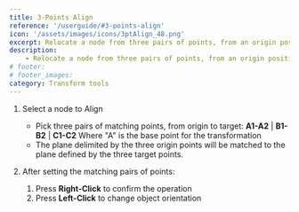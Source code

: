 ```yaml
---
title: 3-Points Align
reference: '/userguide/#3-points-align'
icon: '/assets/images/icons/3ptAlign_48.png'
excerpt: Relocate a node from three pairs of points, from an origin position to a target position.
description:
    - Relocate a node from three pairs of points, from an origin position to a target position.
# footer:
# footer_images:
category: Transform tools
---
```


1. Select a node to Align
    * Pick three pairs of matching points, from origin to target: **A1-A2** | **B1-B2** | **C1-C2** Where "A" is the base point for the transformation
    * The plane delimited by the three origin points will be matched to the plane defined by the three target points.

2. After setting the matching pairs of points:
    1. Press **Right-Click** to confirm the operation
    2. Press **Left-Click** to change object orientation
